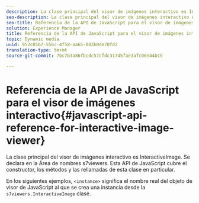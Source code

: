 ```yaml
---
description: La clase principal del visor de imágenes interactivo es InteractiveImage. Se declara en la Área de nombres s7viewers. Esta API de JavaScript cubre el constructor, los métodos y las rellamadas de esta clase en particular.
seo-description: La clase principal del visor de imágenes interactivo es InteractiveImage. Se declara en la Área de nombres s7viewers. Esta API de JavaScript cubre el constructor, los métodos y las rellamadas de esta clase en particular.
seo-title: Referencia de la API de JavaScript para el visor de imágenes interactivo
solution: Experience Manager
title: Referencia de la API de JavaScript para el visor de imágenes interactivo
topic: Dynamic media
uuid: 952c85b7-556c-4f58-aa65-003b0de70fd2
translation-type: tm+mt
source-git-commit: 7bc7b3a86fbcdc57cfdc31745fae3afc06e44b15

---
```



# Referencia de la API de JavaScript para el visor de imágenes interactivo{#javascript-api-reference-for-interactive-image-viewer}

La clase principal del visor de imágenes interactivo es InteractiveImage. Se declara en la Área de nombres s7viewers. Esta API de JavaScript cubre el constructor, los métodos y las rellamadas de esta clase en particular.

En los siguientes ejemplos, `<instance>` significa el nombre real del objeto de visor de JavaScript al que se crea una instancia desde la `s7viewers.InteractiveImage` clase.
